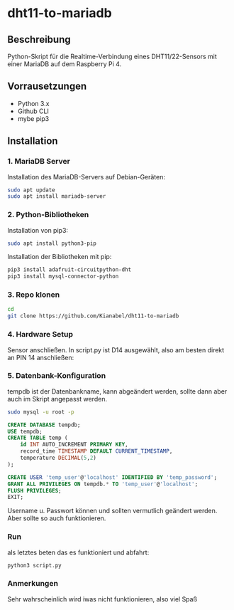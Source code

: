 # dht11-to-mariadb

## Beschreibung

Python-Skript für die Realtime-Verbindung eines DHT11/22-Sensors mit einer MariaDB auf dem Raspberry Pi 4.

## Vorrausetzungen
- Python 3.x
- Github CLI
- mybe pip3

## Installation

### 1. MariaDB Server
Installation des MariaDB-Servers auf Debian-Geräten:

```bash
sudo apt update
sudo apt install mariadb-server
```

### 2. Python-Bibliotheken

Installation von pip3:

```bash
sudo apt install python3-pip
```

Installation der Bibliotheken mit pip:

```bash
pip3 install adafruit-circuitpython-dht
pip3 install mysql-connector-python
```
### 3. Repo klonen

```bash
cd
git clone https://github.com/Kianabel/dht11-to-mariadb
```

### 4. Hardware Setup

Sensor anschließen. In script.py ist D14 ausgewählt, also am besten direkt an PIN 14 anschließen:

### 5. Datenbank-Konfiguration

tempdb ist der Datenbankname, kann abgeändert werden, sollte dann aber auch im Skript angepasst werden.

```bash
sudo mysql -u root -p
```

```sql
CREATE DATABASE tempdb;
USE tempdb;
CREATE TABLE temp (
    id INT AUTO_INCREMENT PRIMARY KEY,
    record_time TIMESTAMP DEFAULT CURRENT_TIMESTAMP,
    temperature DECIMAL(5,2)
);
```

```sql
CREATE USER 'temp_user'@'localhost' IDENTIFIED BY 'temp_password';
GRANT ALL PRIVILEGES ON tempdb.* TO 'temp_user'@'localhost';
FLUSH PRIVILEGES;
EXIT;
```

Username u. Passwort können und sollten vermutlich geändert werden. Aber sollte so auch funktionieren.

### Run

als letztes beten das es funktioniert und abfahrt:

```bash
python3 script.py
```


### Anmerkungen

Sehr wahrscheinlich wird iwas nicht funktionieren, also viel Spaß